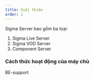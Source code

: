 ```yaml
---
title: Giới thiệu
order: 1
---
```


Sigma Server bao gồm ba loại:

1. Sigma Live Server
2. Sigma VOD Server
3. Component Server

### Cách thức hoạt động của máy chủ

BE-support
